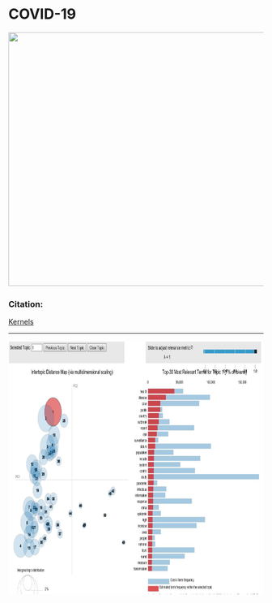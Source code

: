 # COVID-19
<p> 
  <img width="1000" height="500" src="https://images.idgesg.net/images/article/2020/03/coronavirus_lab-research_analytics_by-da-kuk-getty-100835287-large.jpg">
</p>

### __Citation__:     
[Kernels](https://www.kaggle.com/allen-institute-for-ai/CORD-19-research-challenge/kernels)

---  
<p> 
  <img width="1000" height="500" src="pyLDAvis.JPG">
</p>
